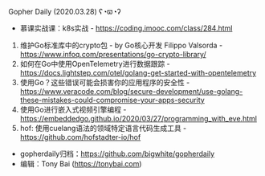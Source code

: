 Gopher Daily (2020.03.28) ʕ◔ϖ◔ʔ

* 慕课实战课：k8s实战 - https://coding.imooc.com/class/284.html

1. 维护Go标准库中的crypto包 -  by Go核心开发 Filippo Valsorda - https://www.infoq.com/presentations/go-crypto-library/
2. 如何在Go中使用OpenTelemetry进行数据跟踪 - https://docs.lightstep.com/otel/golang-get-started-with-opentelemetry
3. 使用Go？这些错误可能会损害你的应用程序的安全性 - https://www.veracode.com/blog/secure-development/use-golang-these-mistakes-could-compromise-your-apps-security
4. 使用Go进行嵌入式视频引擎编程 - https://embeddedgo.github.io/2020/03/27/programming_with_eve.html
5. hof: 使用cuelang语法的领域特定语言代码生成工具 - https://github.com/hofstadter-io/hof

* gopherdaily归档：https://github.com/bigwhite/gopherdaily
* 编辑：Tony Bai (https://tonybai.com)
